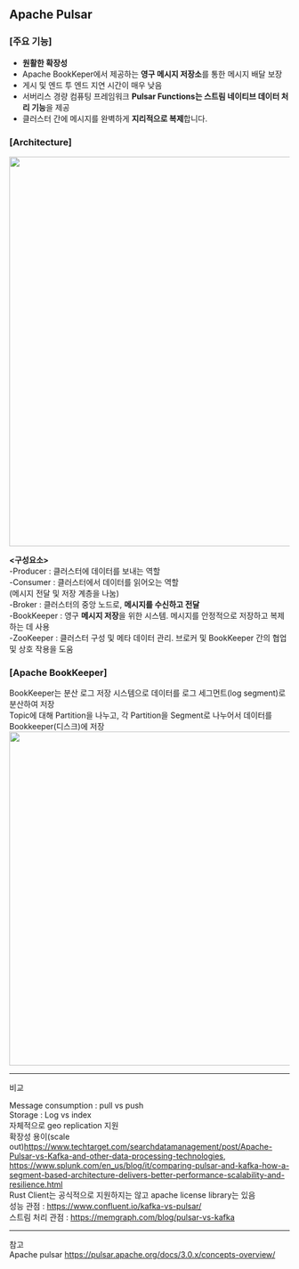 ## **Apache Pulsar**    
    
### **[주요 기능]**    
- **원활한 확장성**
- Apache BookKeper에서 제공하는 **영구 메시지 저장소**를 통한 메시지 배달 보장
- 게시 및 엔드 투 엔드 지연 시간이 매우 낮음
- 서버리스 경량 컴퓨팅 프레임워크 **Pulsar Functions는 스트림 네이티브 데이터 처리 기능**을 제공
- 클러스터 간에 메시지를 완벽하게 **지리적으로 복제**합니다.
 
### **[Architecture]**

<img src="https://user-images.githubusercontent.com/109563345/236917652-7ccefd3f-e64b-43f3-a891-de8951fe979a.png" width="700">    

**<구성요소>**   
-Producer : 클러스터에 데이터를 보내는 역할    
-Consumer : 클러스터에서 데이터를 읽어오는 역할    
(메시지 전달 및 저장 계층을 나눔)    
-Broker : 클러스터의 중앙 노드로, **메시지를 수신하고 전달**          
-BookKeeper : 영구 **메시지 저장**을 위한 시스템. 메시지를 안정적으로 저장하고 복제하는 데 사용    
-ZooKeeper : 클러스터 구성 및 메타 데이터 관리. 브로커 및 BookKeeper 간의 협업 및 상호 작용을 도움   

### **[Apache BookKeeper]**    
BookKeeper는 분산 로그 저장 시스템으로 데이터를 로그 세그먼트(log segment)로 분산하여 저장    
Topic에 대해 Partition을 나누고, 각 Partition을 Segment로 나누어서 데이터를 Bookkeeper(디스크)에 저장    
<img src="https://user-images.githubusercontent.com/109563345/236921371-82b569dc-876d-4068-97b0-59e424817a20.png" width="600">    


---

 비교
 
 Message consumption : pull vs push    
 Storage : Log vs index    
 자체적으로 geo replication 지원    
 확장성 용이(scale out)<https://www.techtarget.com/searchdatamanagement/post/Apache-Pulsar-vs-Kafka-and-other-data-processing-technologies>, <https://www.splunk.com/en_us/blog/it/comparing-pulsar-and-kafka-how-a-segment-based-architecture-delivers-better-performance-scalability-and-resilience.html>    
 Rust Client는 공식적으로 지원하지는 않고 apache license library는 있음    
 성능 관점 : <https://www.confluent.io/kafka-vs-pulsar/>    
 스트림 처리 관점 : <https://memgraph.com/blog/pulsar-vs-kafka>    

---
참고    
Apache pulsar https://pulsar.apache.org/docs/3.0.x/concepts-overview/
